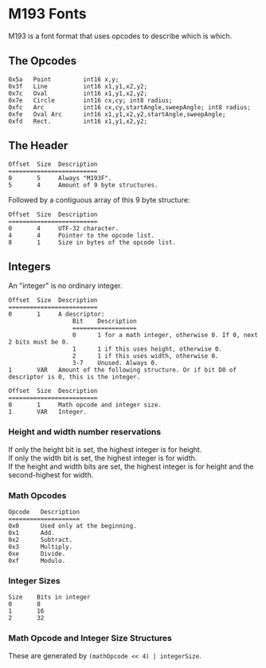 # M193 Fonts
M193 is a font format that uses opcodes to describe which is which.
## The Opcodes
```
0x5a   Point         int16 x,y;
0x3f   Line          int16 x1,y1,x2,y2;
0x7c   Oval          int16 x1,y1,x2,y2;
0x7e   Circle        int16 cx,cy; int8 radius;
0xfc   Arc           int16 cx,cy,startAngle,sweepAngle; int8 radius;
0xfe   Oval Arc      int16 x1,y1,x2,y2,startAngle,sweepAngle;
0xfd   Rect.         int16 x1,y1,x2,y2;
```
## The Header
```
Offset  Size  Description
=========================
0       5     Always "M193F".
5       4     Amount of 9 byte structures.
```

Followed by a contiguous array of this 9 byte structure:

```
Offset  Size  Description
=========================
0       4     UTF-32 character.
4       4     Pointer to the opcode list.
8       1     Size in bytes of the opcode list.
```
## Integers
An "integer" is no ordinary integer.

```
Offset  Size  Description
=========================
0       1     A descriptor:
                  Bit    Description
                  ==================
                  0      1 for a math integer, otherwise 0. If 0, next 2 bits must be 0.
                  1      1 if this uses height, otherwise 0.
                  2      1 if this uses width, otherwise 0.
                  3-7    Unused. Always 0.
1       VAR   Amount of the following structure. Or if bit D0 of descriptor is 0, this is the integer.

Offset  Size  Description
=========================
0       1     Math opcode and integer size.
1       VAR   Integer.
```
### Height and width number reservations
If only the height bit is set, the highest integer is for height.  
If only the width bit is set, the highest integer is for width.  
If the height and width bits are set, the highest integer is for height and the second-highest for width.
### Math Opcodes
```
Opcode   Description
====================
0x0      Used only at the beginning.
0x1      Add.
0x2      Subtract.
0x3      Multiply.
0xe      Divide.
0xf      Modulo.
```
### Integer Sizes
```
Size    Bits in integer
0       8
1       16
2       32
```
### Math Opcode and Integer Size Structures
These are generated by `(mathOpcode << 4) | integerSize`.
